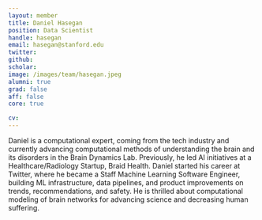 ```yaml
---
layout: member
title: Daniel Hasegan
position: Data Scientist
handle: hasegan
email: hasegan@stanford.edu
twitter:
github:
scholar:
image: /images/team/hasegan.jpeg
alumni: true
grad: false
aff: false
core: true

cv:
---
```


Daniel is a computational expert, coming from the tech industry and currently advancing computational methods of understanding the brain and its disorders in the Brain Dynamics Lab. Previously, he led AI initiatives at a Healthcare/Radiology Startup, Braid Health. Daniel started his career at Twitter, where he became a Staff Machine Learning Software Engineer, building ML infrastructure, data pipelines, and product improvements on trends, recommendations, and safety. He is thrilled about computational modeling of brain networks for advancing science and decreasing human suffering.
